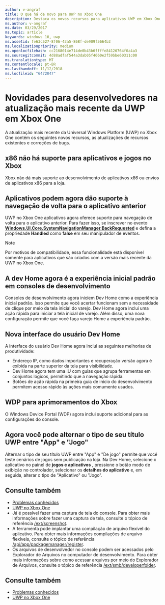 ```yaml
---
author: v-angraf
title: O que há de novo para UWP no Xbox One
description: Destaca os novos recursos para aplicativos UWP em Xbox One.
ms.author: v-angraf
ms.date: 03/29/2017
ms.topic: article
keywords: windows 10, uwp
ms.assetid: fe63c527-8f06-43a5-868f-de909f5664b3
ms.localizationpriority: medium
ms.openlocfilehash: cc2168014e714de0b43b6ffffe84126764f0a4a3
ms.sourcegitcommit: 4d88adfaf544a3dab05f4660e2f59bbe60311c00
ms.translationtype: MT
ms.contentlocale: pt-BR
ms.lasthandoff: 11/12/2018
ms.locfileid: "6472047"
---
```

# <a name="whats-new-for-developers-in-the-latest-update-of-uwp-on-xbox-one"></a>Novidades para desenvolvedores na atualização mais recente da UWP em Xbox One

A atualização mais recente da Universal Windows Platform (UWP) no Xbox One contém os seguintes novos recursos, as atualizações de recursos existentes e correções de bugs.

## <a name="x86-apps-and-games-are-no-longer-supported-on-xbox"></a>x86 não há suporte para aplicativos e jogos no Xbox  
Xbox não dá mais suporte ao desenvolvimento de aplicativos x86 ou envios de aplicativos x86 para a loja.

## <a name="apps-can-now-support-navigating-back-to-the-previous-app"></a>Aplicativos podem agora dão suporte à navegação de volta para o aplicativo anterior 
UWP no Xbox One aplicativos agora oferece suporte para navegação de volta para o aplicativo anterior. Para fazer isso, se inscrever no evento [**Windows.UI.Core.SystemNavigationManager.BackRequested**](https://msdn.microsoft.com/library/windows/apps/dn893595) e defina a propriedade **Handled** como **false** em seu manipulador de eventos.

> [!NOTE]
> Por motivos de compatibilidade, essa funcionalidade está disponível somente para aplicativos que são criados com a versão mais recente da UWP no Xbox One. 

## <a name="dev-home-is-now-the-default-home-experience-on-development-consoles"></a>A dev Home agora é a experiência inicial padrão em consoles de desenvolvimento
Consoles de desenvolvimento agora iniciem Dev Home como a experiência inicial padrão. Isso permite que você acertar funcionam sem a necessidade de clique por meio da tela inicial do varejo. Dev Home agora inclui uma ação rápida para iniciar a tela inicial de varejo. Além disso, uma nova configuração permite que você faça varejo Home a experiência padrão. 

## <a name="new-dev-home-user-interface"></a>Nova interface do usuário Dev Home
A interface do usuário Dev Home agora inclui as seguintes melhorias de produtividade:
 - Endereço IP, como dados importantes e recuperação versão agora é exibida na parte superior da tela para visibilidade. 
 - Dev Home agora tem uma IU com guias que agrupa ferramentas em conjuntos lógicos, permitindo que a navegação rápida.
 - Botões de ação rápida na primeira guia de início do desenvolvimento permitem acesso rápido às ações mais comumente usados. 

## <a name="wdp-for-xbox-enhancements"></a>WDP para aprimoramentos do Xbox
O Windows Device Portal (WDP) agora inclui suporte adicional para as configurações do console. 

## <a name="you-can-now-switch-the-type-of-your-uwp-title-between-app-and-game"></a>Agora você pode alternar o tipo de seu título UWP entre "App" e "Jogo"
Alternar o tipo de seu título UWP entre "App" e "De jogo" permite que você teste cenários de jogos sem publicação na loja. Na Dev Home, selecione o aplicativo no painel de **jogos e aplicativos** , pressione o botão modo de exibição no controlador, selecionar os **detalhes do aplicativo** e, em seguida, alterar o tipo de "Aplicativo" ou "Jogo".

## <a name="see-also"></a>Consulte também
- [Problemas conhecidos](known-issues.md)
- [UWP no Xbox One](index.md)
 - Já é possível fazer uma captura de tela do console. Para obter mais informações sobre fazer uma captura de tela, consulte o tópico de referência [/ext/screenshot](wdp-media-capture-api.md).
 - A ferramenta pode implantar uma compilação de arquivo flexível do aplicativo. Para obter mais informações compilações de arquivo flexíveis, consulte o tópico de referência [/api/app/packagemanager/register](wdp-loose-folder-register-api.md).
 - Os arquivos de desenvolvedor no console podem ser acessados pelo Explorador de Arquivos no computador de desenvolvimento. Para obter mais informações sobre como acessar arquivos por meio do Explorador de Arquivos, consulte o tópico de referência [/ext/smb/developerfolder](wdp-smb-api.md).

## <a name="see-also"></a>Consulte também
- [Problemas conhecidos](known-issues.md)
- [UWP no Xbox One](index.md)
